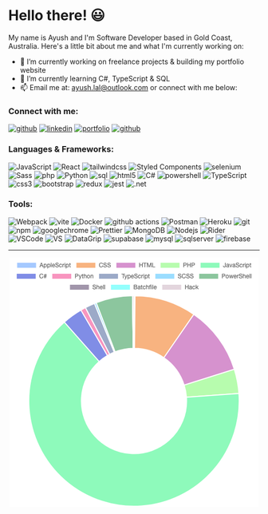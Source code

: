 # Hello there! 😃

My name is Ayush and I'm Software Developer based in Gold Coast, Australia. Here's a little bit about me and what I'm currently working on:

- 🔭 I’m currently working on freelance projects & building my portfolio website
- 🌱 I’m currently learning C#, TypeScript & SQL
- 📫 Email me at: ayush.lal@outlook.com or connect with me below:

### Connect with me:

<a href="mailto:ayush.lal@outlook.com" target="_blank"><img alt="github" src="https://img.shields.io/badge/email-0078D4?&style=for-the-badge&logo=minutemailer&logoColor=white" /></a>
<a href="https://www.linkedin.com/in/ayushlal98" target="_blank"><img alt="linkedin" src="https://img.shields.io/badge/LinkedIn-0A66C2?&style=for-the-badge&logo=linkedin&logoColor=white" /></a>
<a href="https://www.ayushlal.dev" target="_blank"><img alt="portfolio" src="https://img.shields.io/badge/Portfolio-1a202c?&style=for-the-badge&logo=angellist&logoColor=white" /></a>
<a href="https://github.com/ayush-lal" target="_blank"><img alt="github" src="https://img.shields.io/badge/GitHub-181717?&style=for-the-badge&logo=Github&logoColor=white" /></a>

### Languages & Frameworks:

<p>
  <img alt="JavaScript" src="https://img.shields.io/badge/-JavaScript-E8D44D?style=for-the-badge&logo=javascript&logoColor=white" />
  <img alt="React" src="https://img.shields.io/badge/-React-45b8d8?style=for-the-badge&logo=react&logoColor=white" />  <img alt="tailwindcss" src="https://img.shields.io/badge/-TailwindCSS-06B6D4?style=for-the-badge&logo=tailwindcss&logoColor=white" />
  <img alt="Styled Components" src="https://img.shields.io/badge/-Styled_Components-db7092?style=for-the-badge&logo=styled-components&logoColor=white" />
  <img alt="selenium" src="https://img.shields.io/badge/-Selenium-43b02a?style=for-the-badge&logo=selenium&logoColor=white" />
  <img alt="Sass" src="https://img.shields.io/badge/-Sass-CC6699?style=for-the-badge&logo=sass&logoColor=white" />
  <img alt="php" src="https://img.shields.io/badge/-PHP-777BB4?style=for-the-badge&logo=php&logoColor=white" />
  <img alt="Python" src="https://img.shields.io/badge/-Python-3776AB?style=for-the-badge&logo=python&logoColor=white" />
  <img alt="sql" src="https://img.shields.io/badge/-SQL-FF3621?style=for-the-badge&logo=databricks&logoColor=white" />
  <img alt="html5" src="https://img.shields.io/badge/-HTML5-E34F26?style=for-the-badge&logo=html5&logoColor=white" />
  <img alt="C#" src="https://img.shields.io/badge/-C%23-239120?style=for-the-badge&logo=csharp&logoColor=white" />
  <img alt="powershell" src="https://img.shields.io/badge/-PowerShell-1F77C7?style=for-the-badge&logo=powershell&logoColor=white" />
  <img alt="TypeScript" src="https://img.shields.io/badge/-TypeScript-007ACC?style=for-the-badge&logo=typescript&logoColor=white" />
  <img alt="css3" src="https://img.shields.io/badge/-CSS3-1572B6?style=for-the-badge&logo=css3&logoColor=white" />
  <img alt="bootstrap" src="https://img.shields.io/badge/-Bootstrap-7952B3?style=for-the-badge&logo=bootstrap&logoColor=white" />
  <img alt="redux" src="https://img.shields.io/badge/-Redux-764ABC?style=for-the-badge&logo=redux&logoColor=white" />
  <img alt="jest" src="https://img.shields.io/badge/-Jest-C21325?style=for-the-badge&logo=jest&logoColor=white" />
  <img alt=".net" src="https://img.shields.io/badge/-.NET/ASP.NET-512BD4?style=for-the-badge&logo=.net&logoColor=white" />
</p>

### Tools:

<p>
  <img alt="Webpack" src="https://img.shields.io/badge/-Webpack-8DD6F9?style=for-the-badge&logo=webpack&logoColor=white" /> 
  <img alt="vite" src="https://img.shields.io/badge/-Vite-646CFF?style=for-the-badge&logo=vite&logoColor=white" /> 
  <img alt="Docker" src="https://img.shields.io/badge/-Docker-46a2f1?style=for-the-badge&logo=docker&logoColor=white" />
  <img alt="github actions" src="https://img.shields.io/badge/-Github_Actions-2088FF?style=for-the-badge&logo=github-actions&logoColor=white" />
  <img alt="Postman" src="https://img.shields.io/badge/-Postman-D24726?style=for-the-badge&logo=postman&logoColor=white" />
  <img alt="Heroku" src="https://img.shields.io/badge/-Heroku-430098?style=for-the-badge&logo=heroku&logoColor=white" />
  <img alt="git" src="https://img.shields.io/badge/-Git-F05032?style=for-the-badge&logo=git&logoColor=white" />
  <img alt="npm" src="https://img.shields.io/badge/-NPM-CB3837?style=for-the-badge&logo=npm&logoColor=white" />
  <img alt="googlechrome" src="https://img.shields.io/badge/-Google_Chrome_Browser-4285F4?style=for-the-badge&logo=googlechrome&logoColor=white" />
  <img alt="Prettier" src="https://img.shields.io/badge/-Prettier-F7B93E?style=for-the-badge&logo=prettier&logoColor=white" />
  <img alt="MongoDB" src="https://img.shields.io/badge/-MongoDB-13aa52?style=for-the-badge&logo=mongodb&logoColor=white" />
  <img alt="Nodejs" src="https://img.shields.io/badge/-Nodejs-43853d?style=for-the-badge&logo=Node.js&logoColor=white" />
  <img alt="Rider" src="https://img.shields.io/badge/-Rider-000000?style=for-the-badge&logo=rider&logoColor=white" />
  <img alt="VSCode" src="https://img.shields.io/badge/-VS_Code-1F9CF0?style=for-the-badge&logo=visualstudio&logoColor=white" />
  <img alt="VS" src="https://img.shields.io/badge/-Visual_Studio-CB95F8?style=for-the-badge&logo=visualstudio&logoColor=white" />
  <img alt="DataGrip" src="https://img.shields.io/badge/-Data_Grip-000000?style=for-the-badge&logo=datagrip&logoColor=white" />
  <img alt="supabase" src="https://img.shields.io/badge/-Supabase-3ECF8E?style=for-the-badge&logo=supabase&logoColor=white" />
  <img alt="mysql" src="https://img.shields.io/badge/-MySQL-4479A1?style=for-the-badge&logo=mysql&logoColor=white" />
  <img alt="sqlserver" src="https://img.shields.io/badge/-SQL_Server-CC2927?style=for-the-badge&logo=microsoftsqlserver&logoColor=white" />
  <img alt="firebase" src="https://img.shields.io/badge/-Firebase-FFCA28?style=for-the-badge&logo=firebase&logoColor=white" />
</p>
<hr>

<div style="text-align: center">
  <img alt="github stats" src="https://github.com/ayush-lal/ayush-lal/blob/master/assets/stats.png?raw=true">
</div>
